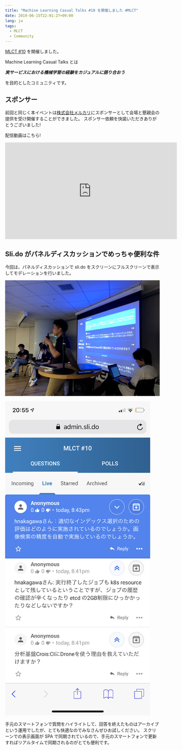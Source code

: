 ```yaml
---
title: "Machine Learning Casual Talks #10 を開催しました #MLCT"
date: 2019-06-15T22:01:27+09:00
lang: ja
tags:
  - MLCT
  - Community
---
```


[MLCT #10](https://mlct.connpass.com/event/125316/) を開催しました。

Machine Learning Casual Talks とは

**_実サービスにおける機械学習の経験をカジュアルに語り合おう_**

を目的としたコミュニティです。

## スポンサー

前回と同じく本イベントは[株式会社メルカリ](https://about.mercari.com/)にスポンサーとして会場と懇親会の提供を受け開催することができました。
スポンサー依頼を快諾いただきありがとうございました!

配信動画はこちら!

<iframe width="560" height="315" src="https://www.youtube.com/embed/DarRgossyAk" frameborder="0" allow="accelerometer; autoplay; encrypted-media; gyroscope; picture-in-picture" allowfullscreen></iframe>

## Sli.do がパネルディスカッションでめっちゃ便利な件

今回は、パネルディスカッションで sli.do をスクリーンにフルスクリーンで表示してモデレーションを行いました。

![sli.do](/posts/2019-06-16_mlct10/mlct10_discuss.jpg)

![sli.do smartphone](/posts/2019-06-16_mlct10/mlct10_slido.png)

手元のスマートフォンで質問をハイライトして、回答を終えたものはアーカイブという運用でしたが、とても快適なのでみなさんぜひお試しください。
スクリーンでの表示画面が SPA で同期されているので、手元のスマートフォンで更新すればリアルタイムで同期されるのがとても便利です。
